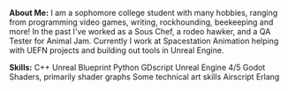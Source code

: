 
**About Me:**
I am a sophomore college student with many hobbies, ranging from programming video games, writing, rockhounding, beekeeping and more! In the past I've worked as a Sous Chef, a rodeo hawker, and a QA Tester for Animal Jam. Currently I work at Spacestation Animation helping with UEFN projects and building out tools in Unreal Engine.

**Skills:**
C++
Unreal Blueprint
Python
GDscript
Unreal Engine 4/5
Godot
Shaders, primarily shader graphs
Some technical art skills
Airscript
Erlang
